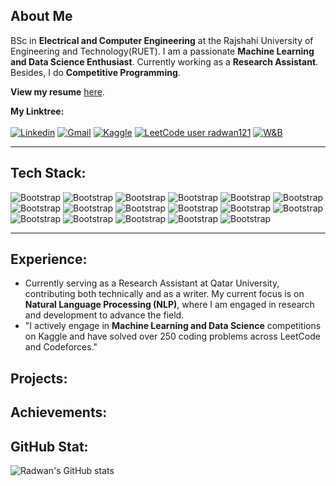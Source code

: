 ## About Me
BSc in **Electrical and Computer Engineering** at the Rajshahi University of Engineering and Technology(RUET). I am a passionate **Machine Learning and Data Science Enthusiast**. Currently working as a **Research Assistant**. Besides, I do **Competitive Programming**.<br>

__View my resume__ [here](https://github.com/rakukanteki/files/blob/main/Radwan_s_CV.pdf).

**My Linktree:** <br><br>
[![Linkedin](https://img.shields.io/badge/-LinkedIn-blue?style=flat&logo=Linkedin&logoColor=white)](https://www.linkedin.com/in/khondokar-radwanur-rahman-45a268226/)
[![Gmail](https://img.shields.io/badge/-Gmail-c14438?style=flat&logo=Gmail&logoColor=white)](mailto:radwankhondokar20@gmail.com)
[![Kaggle](https://img.shields.io/badge/-Kaggle-20BEFF?style=flat&logo=Kaggle&logoColor=white)](https://www.kaggle.com/radwankhondokar)
[![LeetCode user radwan121](https://img.shields.io/badge/dynamic/json?style=flat&labelColor=black&color=%23ffa116&label=Solved&query=solvedOverTotal&url=https%3A%2F%2Fleetcode-badge.vercel.app%2Fapi%2Fusers%2Fradwan121&logo=leetcode&logoColor=yellow)](https://leetcode.com/radwan121/)
<a href="https://wandb.ai/optimisticfellow3652" target="_blank"><img src="https://img.shields.io/badge/Weights_&_Biases-FFBE00?style=flat&logo=WeightsAndBiases&logoColor=white" alt="W&B"></a>
<hr>

## Tech Stack:
![Bootstrap](https://img.shields.io/badge/-Python-05122A?style=flat&logo=Python&color=353535) ![Bootstrap](https://img.shields.io/badge/-JavaScript-05122A?style=flat&logo=JavaScript&color=353535) ![Bootstrap](https://img.shields.io/badge/-C/C%2B%2B-05122A?style=flat&logo=C/C++&color=353535) ![Bootstrap](https://img.shields.io/badge/-React-05122A?style=flat-square&logo=React&color=353535) ![Bootstrap](https://img.shields.io/badge/-Django-05122A?style=flat-square&logo=Django&color=353535) ![Bootstrap](https://img.shields.io/badge/-Scikit%20Learn-05122A?style=flat&logo=Scikit-Learn&color=353535) ![Bootstrap](https://img.shields.io/badge/-Pandas-05122A?style=flat&logo=Pandas&color=353535) ![Bootstrap](https://img.shields.io/badge/-Numpy-05122A?style=flat&logo=Numpy&color=353535) ![Bootstrap](https://img.shields.io/badge/-Matplotlib-05122A?style=flat&logo=Matplotlib&color=353535)  ![Bootstrap](https://img.shields.io/badge/-OpenCV-05122A?style=flat&logo=OpenCV&color=353535)
![Bootstrap](https://img.shields.io/badge/-TensorFlow-05122A?style=flat&logo=TensorFlow&color=353535) ![Bootstrap](https://img.shields.io/badge/-PyTorch-05122A?style=flat&logo=PyTorch&color=353535) ![Bootstrap](https://img.shields.io/badge/-Flask-05122A?style=flat&logo=Flask&color=353535) ![Bootstrap](https://img.shields.io/badge/-FastAPI-05122A?style=flat&logo=FastAPI&color=353535)
![Bootstrap](https://img.shields.io/badge/-Docker-05122A?style=flat&logo=Docker&color=353535) ![Bootstrap](https://img.shields.io/badge/-Git-05122A?style=flat&logo=Git&color=353535) ![Bootstrap](https://img.shields.io/badge/-Linux-05122A?style=flat&logo=Linux&color=353535)
<hr>

## Experience:
- Currently serving as a Research Assistant at Qatar University, contributing both technically and as a writer. My current focus is on **Natural Language Processing (NLP)**, where I am engaged in research and development to advance the field.
- "I actively engage in __Machine Learning and Data Science__ competitions on Kaggle and have solved over 250 coding problems across LeetCode and Codeforces."

## Projects:


## Achievements:


## GitHub Stat:
![Radwan's GitHub stats](https://github-readme-stats.vercel.app/api?username=rakukanteki&theme=tokyonight&show_icons=true)

